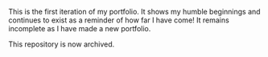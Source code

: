 This is the first iteration of my portfolio. It shows my humble beginnings and continues to exist as a reminder of how far I have come! It remains incomplete as I have made a new portfolio.

This repository is now archived.

